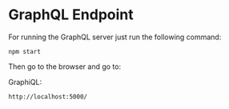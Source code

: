 # GraphQL Endpoint

For running the GraphQL server just run the following command: 

`npm start`

Then go to the browser and go to:

GraphiQL: 

`http://localhost:5000/`
